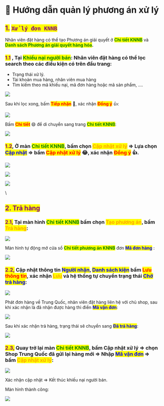 # 🧐 Hướng dẫn quản lý phương án xử lý

## <mark style="color:purple;">**1.**</mark> <mark style="color:purple;">**`Xử lý đơn KNNB`**</mark>

Nhân viên đặt hàng có thể tạo Phương án giải quyết ở <mark style="color:green;">**Chi tiết KNNB**</mark> và <mark style="color:green;">**Danh sách Phương án giải quyết hàng hóa**</mark>**.**

### <mark style="color:purple;">**1.1**</mark> , Tại <mark style="color:green;">**Khiếu nại người bán**</mark>: Nhân viên đặt hàng có thể lọc search theo các điều kiện có trên đầu trang:

* Trạng thái xử lý.
* Tài khoản mua hàng, nhân viên mua hàng
* Tìm kiếm theo mã khiếu nại, mã đơn hàng hoặc mã sản phẩm, ….

![](../../../.gitbook/assets/1655187423571.png)

Sau khi lọc xong, bấm <mark style="color:red;">**Tiếp nhận**</mark> :clap:, xác nhận <mark style="color:red;">**Đồng ý**</mark> :thumbsup::

![](../../../.gitbook/assets/1655187550464.png)

Bấm <mark style="color:red;">**Chi tiết**</mark> :smile: để di chuyển sang trang <mark style="color:green;">**Chi tiết KNNB**</mark>:

![](../../../.gitbook/assets/1655187765352.png)

### <mark style="color:purple;">**1.2**</mark>, Ở màn <mark style="color:green;">**Chi tiết KNNB**</mark>, bấm chọn <mark style="color:orange;">**Cập nhật xử lý**</mark> => Lựa chọn <mark style="color:blue;">**Cập nhật**</mark> => bấm <mark style="color:red;">**Cập nhật xử lý**</mark> :joy:, xác nhận <mark style="color:red;">**Đồng ý**</mark> :thumbsup:.

![](../../../.gitbook/assets/1655187856247.png)

![](../../../.gitbook/assets/1655188071010.png)

![](../../../.gitbook/assets/1655188255922.png)

\\

## <mark style="color:purple;">**2. Trả hàng**</mark>

### <mark style="color:purple;">**2.1,**</mark> Tại màn hình <mark style="color:green;">**Chi tiết KNNB**</mark> bấm chọn  <mark style="color:orange;">**Tạo phương án**</mark>, bấm <mark style="color:orange;">**Trả hàng**</mark>:

![](../../../.gitbook/assets/1655188771752.png)

Màn hình tự động mở cửa sổ <mark style="color:green;">**Chi tiết phương án KNNB**</mark> đơn <mark style="color:blue;">**Mã đơn hàng**</mark> :

![](../../../.gitbook/assets/1655189354060.png)

### <mark style="color:purple;">**2.2,**</mark> Cập nhật thông tin <mark style="color:blue;">**Người nhận**</mark>, <mark style="color:blue;">**Danh sách kiện**</mark> bấm <mark style="color:red;">**Lưu thông tin**</mark>, xác nhận <mark style="color:orange;">**Lưu**</mark> và hệ thống tự chuyển trạng thái <mark style="color:blue;">**Chờ trả hàng**</mark>:

![](../../../.gitbook/assets/1655190193834.png)

Phát đơn hàng về Trung Quốc, nhân viên đặt hàng liên hệ với chủ shop, sau khi xác nhận là đã nhận được hàng thì điền <mark style="color:blue;">**Mã vận đơn**</mark>:

![](../../../.gitbook/assets/1655190483794.png)

Sau khi xác nhận trả hàng, trạng thái sẽ chuyển sang <mark style="color:blue;">**Đã trả hàng**</mark>:

![](../../../.gitbook/assets/1655190674906.png)

### <mark style="color:purple;">**2.3,**</mark> Quay trở lại màn <mark style="color:green;">**Chi tiết KNNB**</mark>, bấm Cập nhật xử lý => chọn Shop Trung Quốc đã gửi lại hàng mới => Nhập <mark style="color:blue;">**Mã vận đơn**</mark> => bấm <mark style="color:orange;">**Cập nhật xử lý**</mark>:

![](../../../.gitbook/assets/1655190867880.png)

Xác nhận cập nhật => Kết thúc khiếu nại người bán.

Màn hình thành công:

![](../../../.gitbook/assets/1655190960536.png)
